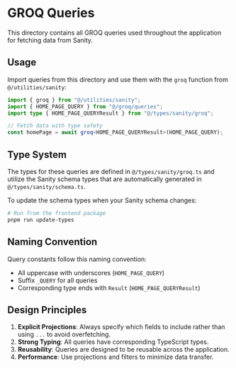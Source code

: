 # GROQ Queries

This directory contains all GROQ queries used throughout the application for fetching data from Sanity.

## Usage

Import queries from this directory and use them with the `groq` function from `@/utilities/sanity`:

```typescript
import { groq } from "@/utilities/sanity";
import { HOME_PAGE_QUERY } from "@/groq/queries";
import type { HOME_PAGE_QUERYResult } from "@/types/sanity/groq";

// Fetch data with type safety
const homePage = await groq<HOME_PAGE_QUERYResult>(HOME_PAGE_QUERY);
```

## Type System

The types for these queries are defined in `@/types/sanity/groq.ts` and utilize the Sanity schema types that are automatically generated in `@/types/sanity/schema.ts`.

To update the schema types when your Sanity schema changes:

```bash
# Run from the frontend package
pnpm run update-types
```

## Naming Convention

Query constants follow this naming convention:

- All uppercase with underscores (`HOME_PAGE_QUERY`)
- Suffix `_QUERY` for all queries
- Corresponding type ends with `Result` (`HOME_PAGE_QUERYResult`)

## Design Principles

1. **Explicit Projections**: Always specify which fields to include rather than using `...` to avoid overfetching.
2. **Strong Typing**: All queries have corresponding TypeScript types.
3. **Reusability**: Queries are designed to be reusable across the application.
4. **Performance**: Use projections and filters to minimize data transfer.
